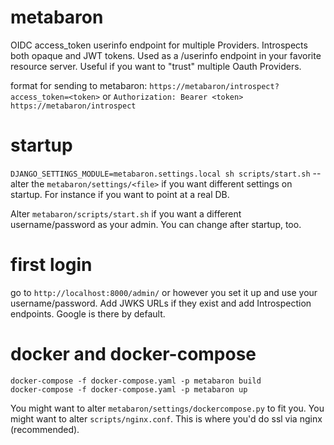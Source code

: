# metabaron
OIDC access_token userinfo endpoint for multiple Providers. Introspects both opaque and JWT tokens. Used as a /userinfo endpoint in your favorite resource server. Useful if you want to "trust" multiple Oauth Providers.

format for sending to metabaron:
`https://metabaron/introspect?access_token=<token>` or `Authorization: Bearer <token> https://metabaron/introspect`

# startup
`DJANGO_SETTINGS_MODULE=metabaron.settings.local sh scripts/start.sh` -- alter the `metabaron/settings/<file>` if you want different settings on startup. For instance if you want to point at a real DB.  

Alter `metabaron/scripts/start.sh` if you want a different username/password as your admin. You can change after startup, too.  

# first login
go to `http://localhost:8000/admin/` or however you set it up and use your username/password. Add JWKS URLs if they exist and add Introspection endpoints. Google is there by default. 

# docker and docker-compose
```
docker-compose -f docker-compose.yaml -p metabaron build
docker-compose -f docker-compose.yaml -p metabaron up
```
You might want to alter `metabaron/settings/dockercompose.py` to fit you. You might want to alter `scripts/nginx.conf`. This is where you'd do ssl via nginx (recommended). 